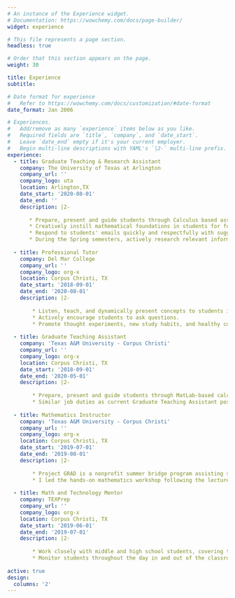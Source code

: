```yaml
---
# An instance of the Experience widget.
# Documentation: https://wowchemy.com/docs/page-builder/
widget: experience

# This file represents a page section.
headless: true

# Order that this section appears on the page.
weight: 30

title: Experience
subtitle:

# Date format for experience
#   Refer to https://wowchemy.com/docs/customization/#date-format
date_format: Jan 2006

# Experiences.
#   Add/remove as many `experience` items below as you like.
#   Required fields are `title`, `company`, and `date_start`.
#   Leave `date_end` empty if it's your current employer.
#   Begin multi-line descriptions with YAML's `|2-` multi-line prefix.
experience:
  - title: Graduate Teaching & Research Assistant
    company: The University of Texas at Arlington
    company_url: ''
    company_logo: uta
    location: Arlington,TX
    date_start: '2020-08-01'
    date_end: ''
    description: |2-
    
       * Prepare, present and guide students through Calculus based assignments.
       * Creatively instill mathematical foundations in students for future mathematics and science classes.
       * Respond to students' emails quickly and respectfully with suggestions and actions necessary to complete labs.
       * During the Spring semesters, actively research relevant information pertaining to dissertation topic.
       
  - title: Professional Tutor
    company: Del Mar College
    company_url: ''
    company_logo: org-x
    location: Corpus Christi, TX
    date_start: '2018-09-01'
    date_end: '2020-08-01'
    description: |2-
    
        * Listen, teach, and dynamically present concepts to students in Elementary Algebra to Differential Equations, as             well as freshman & sophomore level Engineering and Physics.
        * Actively encourage students to ask questions.
        * Promote thought experiments, new study habits, and healthy communication skills.
      
  - title: Graduate Teaching Assistant
    company: 'Texas A&M University - Corpus Christi'
    company_url: ''
    company_logo: org-x
    location: Corpus Christi, TX
    date_start: '2018-09-01'
    date_end: '2020-05-01'
    description: |2-
    
        * Prepare, present and guide students through MatLab-based calculus labs.
        * Similar job duties as current Graduate Teaching Assistant position.  
      
  - title: Mathematics Instructor
    company: 'Texas A&M University - Corpus Christi'
    company_url: ''
    company_logo: org-x
    location: Corpus Christi, TX
    date_start: '2019-07-01'
    date_end: '2019-08-01'
    description: |2-
    
        * Project GRAD is a nonprofit summer bridge program assisting students in Mathematics and English. I worked side by           side with another mathematics instructor implementing various styles of hands-on mathematical learning techniques           to propel struggling students to new heights.
        * I led the hands-on mathematics workshop following the lecture, engaging and challenging students to think                   critically and effectively.
       
  - title: Math and Technology Mentor
    company: TEXPrep
    company_url: ''
    company_logo: org-x
    location: Corpus Christi, TX
    date_start: '2019-06-01'
    date_end: '2019-07-01'
    description: |2-
    
        * Work closely with middle and high school students, covering topics in logic, physics, modular arithmetic,                   introductory group theory, statistics, engineering and design, as well as technical and professional writing.
        * Monitor students throughout the day in and out of the classroom.   
      
active: true
design:
  columns: '2'
---
```

